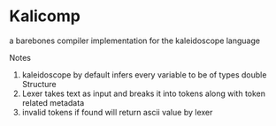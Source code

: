 # Kalicomp
a barebones compiler implementation for the kaleidoscope language

Notes
1. kaleidoscope by default infers every variable to be of types double
Structure
1. Lexer takes text as input and breaks it into tokens along with token related metadata
2. invalid tokens if found will return ascii value  by lexer

